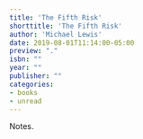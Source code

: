 ```yaml
---
title: 'The Fifth Risk'
shorttitle: 'The Fifth Risk'
author: 'Michael Lewis'
date: 2019-08-01T11:14:00-05:00
preview: "."
isbn: ""
year: ""
publisher: ""
categories: 
- books
- unread
---
```


Notes.